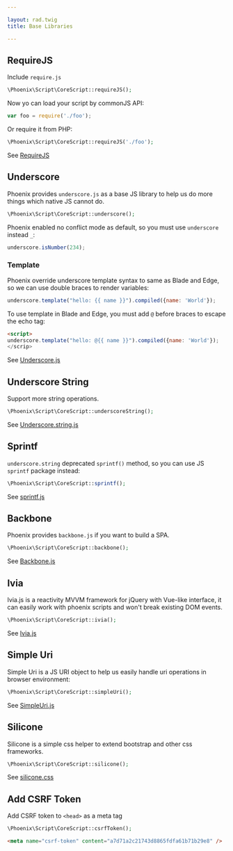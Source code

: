 ```yaml
---

layout: rad.twig
title: Base Libraries

---
```


## RequireJS

Include `require.js`

``` php
\Phoenix\Script\CoreScript::requireJS();
```

Now yo can load your script by commonJS API:

```js
var foo = require('./foo');
```

Or require it from PHP:

```php
\Phoenix\Script\CoreScript::requireJS('./foo');
```

See [RequireJS](http://requirejs.org/)

## Underscore

Phoenix provides `underscore.js` as a base JS library to help us do more things which native JS cannot do.

``` php
\Phoenix\Script\CoreScript::underscore();
```

Phoenix enabled no conflict mode as default, so you must use `underscore` instead `_`:

```js
underscore.isNumber(234);
```

### Template

Phoenix override underscore template syntax to same as Blade and Edge, so we can use double braces to render variables:

```js
underscore.template("hello: {{ name }}").compiled({name: 'World'});
```

To use template in Blade and Edge, you must add `@` before braces to escape the echo tag:

``` html
<script>
underscore.template("hello: @{{ name }}").compiled({name: 'World'});
</scrip>
```

See [Underscore.js](http://underscorejs.org/)

## Underscore String

Support more string operations.

``` php
\Phoenix\Script\CoreScript::underscoreString();
```

See [Underscore.string.js](http://gabceb.github.io/underscore.string.site/)

## Sprintf

`underscore.string` deprecated `sprintf()` method, so you can use JS `sprintf` package instead:

```php
\Phoenix\Script\CoreScript::sprintf();
```

See [sprintf.js](https://github.com/alexei/sprintf.js)

## Backbone

Phoenix provides `backbone.js` if you want to build a SPA.

``` php
\Phoenix\Script\CoreScript::backbone();
```

See [Backbone.js](http://backbonejs.org/)

## Ivia

Ivia.js is a reactivity MVVM framework for jQuery with Vue-like interface, it can easily work with phoenix scripts and won't
break existing DOM events.

```php
\Phoenix\Script\CoreScript::ivia();
```

See [Ivia.js](http://about.asika.tw/ivia/)

## Simple Uri

Simple Uri is a JS URI object to help us easily handle uri operations in browser environment:

``` php
\Phoenix\Script\CoreScript::simpleUri();
```

See [SimpleUri.js](http://about.asika.tw/simple-uri.js/)

## Silicone

Silicone is a simple css helper to extend bootstrap and other css frameworks.
 
``` php
\Phoenix\Script\CoreScript::silicone();
```

See [silicone.css](https://github.com/asika32764/silicone)

## Add CSRF Token

Add CSRF token to `<head>` as a meta tag

``` php
\Phoenix\Script\CoreScript::csrfToken();
```

``` html
<meta name="csrf-token" content="a7d71a2c21743d8865fdfa61b71b29e8" />
```
